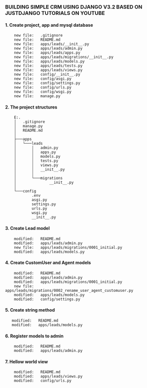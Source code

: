 ### BUILDING SIMPLE CRM USING DJANGO V3.2 BASED ON JUSTDJANGO TUTORIALS ON YOUTUBE


#### 1. Create project, app and mysql database

        new file:   .gitignore
        new file:   README.md
        new file:   apps/leads/__init__.py
        new file:   apps/leads/admin.py
        new file:   apps/leads/apps.py
        new file:   apps/leads/migrations/__init__.py
        new file:   apps/leads/models.py
        new file:   apps/leads/tests.py
        new file:   apps/leads/views.py
        new file:   config/__init__.py
        new file:   config/asgi.py
        new file:   config/settings.py
        new file:   config/urls.py
        new file:   config/wsgi.py
        new file:   manage.py


#### 2. The project structures

        E:.
        │   .gitignore
        │   manage.py
        │   README.md
        │
        ├───apps
        │   └───leads
        │       │   admin.py
        │       │   apps.py
        │       │   models.py
        │       │   tests.py
        │       │   views.py
        │       │   __init__.py
        │       │
        │       └───migrations
        │               __init__.py
        │
        └───config
                .env
                asgi.py
                settings.py
                urls.py
                wsgi.py
                __init__.py


#### 3. Create Lead model

        modified:   README.md
        modified:   apps/leads/admin.py
        new file:   apps/leads/migrations/0001_initial.py
        modified:   apps/leads/models.py


#### 4. Create CustomUser and Agent models

        modified:   README.md
        modified:   apps/leads/admin.py
        modified:   apps/leads/migrations/0001_initial.py
        new file:   apps/leads/migrations/0002_rename_user_agent_customuser.py
        modified:   apps/leads/models.py
        modified:   config/settings.py


#### 5. Create string method 
       
       modified:   README.md
       modified:   apps/leads/models.py


#### 6. Register models to admin

        modified:   README.md
        modified:   apps/leads/admin.py


#### 7. Hellow world view 

        modified:   README.md
        modified:   apps/leads/views.py
        modified:   config/urls.py





























































































































































































